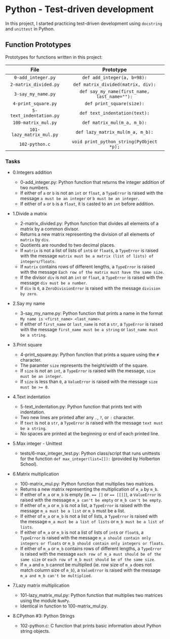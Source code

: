 # Python - Test-driven development

In this project, I started practicing test-driven development using `docstring` and `unittest` in Python.

## Function Prototypes

Prototypes for functions written in this project:

|		File		|		Prototype		|
|:-----------------------------:|:-------------------------------------:|
| `0-add_integer.py`		| `def add_integer(a, b=98):`		|
| `2-matrix_divided.py`		| `def matrix_divided(matrix, div):`	|
| `3-say_my_name.py`		| `def say_my_name(first_name, last_name=""):`	|
| `4-print_square.py`		| `def print_square(size):`		|
| `5-text_indentation.py`	| `def text_indentation(text):`		|
| `100-matrix_mul.py`		| `def matrix_mul(m_a, m_b):`		|
| `101-lazy_matrix_mul.py`	| `def lazy_matrix_mul(m_a, m_b):`	|
| `102-python.c`		| `void print_python_string(PyObject *p);`	|

### Tasks

- 0.Integers addition

	* 0-add_integer.py: Python function that returns the integer addition of two numbers.
	* If either of `a` or `b` is not an `int` or `float`, a `TypeError` is raised with the message `a must be an integer` or `b must be an integer`.
	* If either of `a` or `b` is a `float`, it is casted to an `int` before addition.

- 1.Divide a matrix

	* 2-matrix_divided.py: Python function that divides all elements of a matrix by a common divisor.
	* Returns a new matrix representing the division of all elements of `matrix` by `div`.
	* Quotients are rounded to two decimal places.
	* If `matrix` is not a list of lists of `int`s or `float`s, a `TypeError` is raised with the message `matrix must be a matrix (list of lists) of integers/floats`.
	* If `matrix` contains rows of different lengths, a `TypeError` is raised with the message `Each row of the matrix must have the same size`.
	* If the divisor `div` is not an `int` or `float`, a `TypeError` is raised with the message `div must be a number`.
	* If `div` is `0`, a `ZeroDivisionError` is raised with the message `division by zero`.

- 2.Say my name

	* 3-say_my_name.py: Python function that prints a name in the format `My name is <first_name> <last_name>`.
	* If either of `first_name` or `last_name` is not a `str`, a `TypeError` is raised with the message `first_name must be a string` or `last_name must be a string`.

- 3.Print square

	* 4-print_square.py: Python function that prints a square using the `#` character.
	* The paramter `size` represents the height/width of the square.
	* If `size` is not an `int`, a `TypeError` is raised with the message, `size must be an integer`.
	* If `size` is less than `0`, a `ValueError` is raised with the message `size must be >= 0`.

- 4.Text indentation

	* 5-text_indentation.py: Python function that prints text with indentation.
	* Two new lines are printed after any `.`, `?`, or `:` character.
	* If `text` is not a `str`, a `TypeError` is raised with the message `text must be a string`.
	* No spaces are printed at the beginning or end of each printed line.

- 5.Max integer - Unittest

	* tests/6-max_integer_test.py: Python class/script that runs unittests for the function `def max_integer(list=[]):` (provided by Holberton School).

- 6.Matrix multiplication

	* 100-matrix_mul.py: Python function that multiplies two matrices.
	* Returns a new matrix representing the multiplication of `m_a` by `m_b`.
	* If either of `m_a` or `m_b` is empty (ie. `== []` or `== [[]]`), a `ValueError` is raised with the message `m_a can't be empty` or `m_b can't be empty`.
	* If either of `m_a` or `m_b` is not a list, a `TypeError` is raised with the message `m_a must be a list` or `m_b` must be a list.
	* If either of `m_a` or `m_b` is not a list of lists, a `TypeError` is raised with the message `m_a must be a list of lists` or `m_b must be a list of lists`.
	* If either of `m_a` or `m_b` is not a list of lists of `int`s or `float`s, a `TypeError` is raised with the message `m_a should contain only integers or floats` or `m_b should contain only integers or floats`.
	* If either of `m_a` or `m_b` contains rows of different lengths, a `TypeError` is raised with the message `each row of m_a must should be of the same size` or `each row of m_b must should be of the same size`.
	* If `m_a` and `m_b` cannot be multiplied (ie. row size of `m_a` does not match column size of `m_b`), a `ValueError` is raised with the message `m_a and m_b can't be multiplied`.

- 7.Lazy matrix multiplication

	* 101-lazy_matrix_mul.py: Python function that multiplies two matrices using the module `NumPy`.
	* Identical in function to 100-matrix_mul.py.

- 8.CPython #3: Python Strings

	* 102-python.c: C function that prints basic information about Python string objects.

